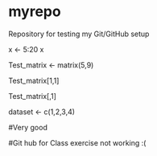 # myrepo
Repository for testing my Git/GitHub setup


x <- 5:20
x

Test_matrix <- matrix(5,9)

Test_matrix[1,1]

Test_matrix[,1]

dataset <- c(1,2,3,4)

#Very good

#Git hub for Class exercise not working :(


